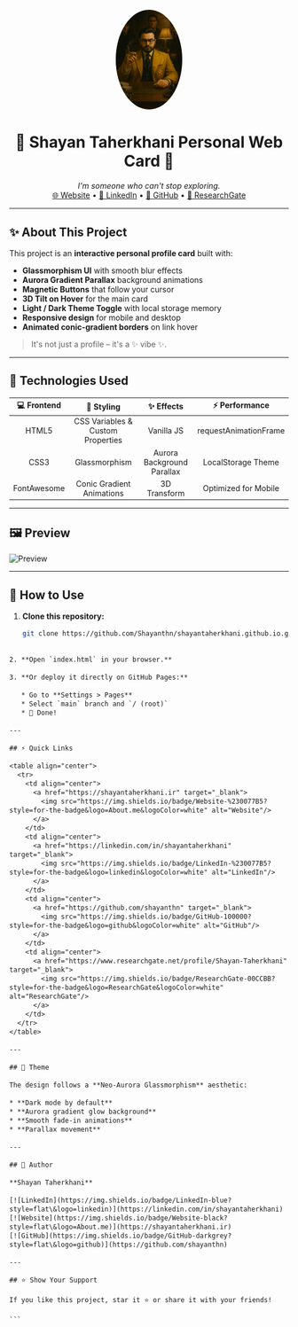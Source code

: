 <p align="center">
  <img src="https://raw.githubusercontent.com/Shayanthn/shayantaherkhani.github.io/main/file_000000003c7061f698c731eb9caef603.png" alt="Shayan Avatar" width="120" style="border-radius:50%;">
</p>

<h1 align="center">
  <b>🌌 Shayan Taherkhani Personal Web Card 🌌</b>
</h1>

<p align="center">
  <i>I'm someone who can't stop exploring.</i><br>
  <a href="https://shayantaherkhani.ir" target="_blank">🌐 Website</a> •
  <a href="https://linkedin.com/in/shayantaherkhani" target="_blank">💼 LinkedIn</a> •
  <a href="https://github.com/shayanthn" target="_blank">🐙 GitHub</a> •
  <a href="https://www.researchgate.net/profile/Shayan-Taherkhani" target="_blank">🔬 ResearchGate</a>
</p>

---

## ✨ About This Project

This project is an **interactive personal profile card** built with:

- **Glassmorphism UI** with smooth blur effects
- **Aurora Gradient Parallax** background animations
- **Magnetic Buttons** that follow your cursor
- **3D Tilt on Hover** for the main card
- **Light / Dark Theme Toggle** with local storage memory
- **Responsive design** for mobile and desktop
- **Animated conic-gradient borders** on link hover

> It's not just a profile – it's a ✨ vibe ✨.

---

## 🚀 Technologies Used

| 💻 Frontend | 🎨 Styling | ✨ Effects | ⚡ Performance |
|:-----------:|:----------:|:----------:|:-------------:|
| HTML5       | CSS Variables & Custom Properties | Vanilla JS | requestAnimationFrame |
| CSS3        | Glassmorphism | Aurora Background Parallax | LocalStorage Theme |
| FontAwesome | Conic Gradient Animations | 3D Transform | Optimized for Mobile |

---

## 🖼️ Preview

![Preview](https://raw.githubusercontent.com/Shayanthn/shayantaherkhani.github.io/main/preview.png)

---

## 🎯 How to Use

1. **Clone this repository:**

   ```bash
   git clone https://github.com/Shayanthn/shayantaherkhani.github.io.git
````

2. **Open `index.html` in your browser.**

3. **Or deploy it directly on GitHub Pages:**

   * Go to **Settings > Pages**
   * Select `main` branch and `/ (root)`
   * 🎉 Done!

---

## ⚡ Quick Links

<table align="center">
  <tr>
    <td align="center">
      <a href="https://shayantaherkhani.ir" target="_blank">
        <img src="https://img.shields.io/badge/Website-%230077B5?style=for-the-badge&logo=About.me&logoColor=white" alt="Website"/>
      </a>
    </td>
    <td align="center">
      <a href="https://linkedin.com/in/shayantaherkhani" target="_blank">
        <img src="https://img.shields.io/badge/LinkedIn-%230077B5?style=for-the-badge&logo=linkedin&logoColor=white" alt="LinkedIn"/>
      </a>
    </td>
    <td align="center">
      <a href="https://github.com/shayanthn" target="_blank">
        <img src="https://img.shields.io/badge/GitHub-100000?style=for-the-badge&logo=github&logoColor=white" alt="GitHub"/>
      </a>
    </td>
    <td align="center">
      <a href="https://www.researchgate.net/profile/Shayan-Taherkhani" target="_blank">
        <img src="https://img.shields.io/badge/ResearchGate-00CCBB?style=for-the-badge&logo=ResearchGate&logoColor=white" alt="ResearchGate"/>
      </a>
    </td>
  </tr>
</table>

---

## 🎨 Theme

The design follows a **Neo-Aurora Glassmorphism** aesthetic:

* **Dark mode by default**
* **Aurora gradient glow background**
* **Smooth fade-in animations**
* **Parallax movement**

---

## 🦄 Author

**Shayan Taherkhani**

[![LinkedIn](https://img.shields.io/badge/LinkedIn-blue?style=flat\&logo=linkedin)](https://linkedin.com/in/shayantaherkhani)
[![Website](https://img.shields.io/badge/Website-black?style=flat\&logo=About.me)](https://shayantaherkhani.ir)
[![GitHub](https://img.shields.io/badge/GitHub-darkgrey?style=flat\&logo=github)](https://github.com/shayanthn)

---

## ⭐️ Show Your Support

If you like this project, star it ⭐️ or share it with your friends!

```

